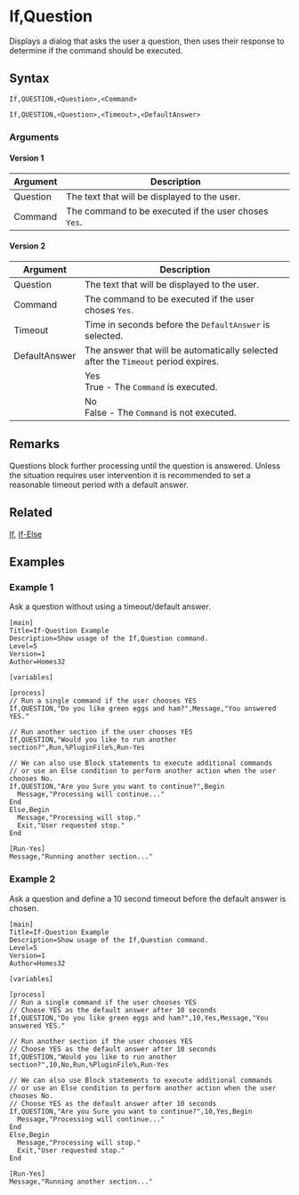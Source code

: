 # If,Question

Displays a dialog that asks the user a question, then uses their response to determine if the command should be executed.

## Syntax

```pebakery
If,QUESTION,<Question>,<Command>
```

```pebakery
If,QUESTION,<Question>,<Timeout>,<DefaultAnswer>
```

### Arguments

#### Version 1

| Argument | Description |
| --- | --- |
| Question | The text that will be displayed to the user. |
| Command | The command to be executed if the user choses `Yes`. |

#### Version 2

| Argument | Description |
| --- | --- |
| Question | The text that will be displayed to the user. |
| Command | The command to be executed if the user choses `Yes`. |
| Timeout | Time in seconds before the `DefaultAnswer` is selected. |
| DefaultAnswer | The answer that will be automatically selected after the `Timeout` period expires.
|| Yes<br/>True - The `Command` is executed. |
|| No<br/>False - The `Command` is not executed. |

## Remarks

Questions block further processing until the question is answered. Unless the situation requires user intervention it is recommended to set a reasonable timeout period with a default answer.

## Related

[If](./If.md), [If-Else](./If-Else.md)

## Examples

### Example 1

Ask a question without using a timeout/default answer.

```pebakery
[main]
Title=If-Question Example
Description=Show usage of the If,Question command.
Level=5
Version=1
Author=Homes32

[variables]

[process]
// Run a single command if the user chooses YES
If,QUESTION,"Do you like green eggs and ham?",Message,"You answered YES."

// Run another section if the user chooses YES
If,QUESTION,"Would you like to run another section?",Run,%PluginFile%,Run-Yes

// We can also use Block statements to execute additional commands
// or use an Else condition to perform another action when the user chooses No.
If,QUESTION,"Are you Sure you want to continue?",Begin
  Message,"Processing will continue..."
End
Else,Begin
  Message,"Processing will stop."
  Exit,"User requested stop."
End

[Run-Yes]
Message,"Running another section..."
```

### Example 2

Ask a question and define a 10 second timeout before the default answer is chosen.

```pebakery
[main]
Title=If-Question Example
Description=Show usage of the If,Question command.
Level=5
Version=1
Author=Homes32

[variables]

[process]
// Run a single command if the user chooses YES
// Choose YES as the default answer after 10 seconds
If,QUESTION,"Do you like green eggs and ham?",10,Yes,Message,"You answered YES."

// Run another section if the user chooses YES
// Choose YES as the default answer after 10 seconds
If,QUESTION,"Would you like to run another section?",10,No,Run,%PluginFile%,Run-Yes

// We can also use Block statements to execute additional commands
// or use an Else condition to perform another action when the user chooses No.
// Choose YES as the default answer after 10 seconds
If,QUESTION,"Are you Sure you want to continue?",10,Yes,Begin
  Message,"Processing will continue..."
End
Else,Begin
  Message,"Processing will stop."
  Exit,"User requested stop."
End

[Run-Yes]
Message,"Running another section..."
```